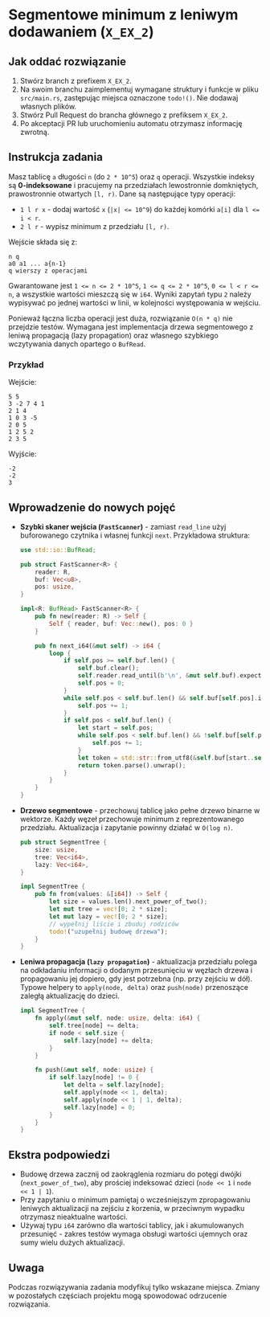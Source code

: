 # Segmentowe minimum z leniwym dodawaniem (`X_EX_2`)

## Jak oddać rozwiązanie
1. Stwórz branch z prefixem `X_EX_2`.
2. Na swoim branchu zaimplementuj wymagane struktury i funkcje w pliku `src/main.rs`, zastępując miejsca oznaczone `todo!()`. Nie dodawaj własnych plików. 
3. Stwórz Pull Request do brancha głównego z prefiksem `X_EX_2`.
4. Po akceptacji PR lub uruchomieniu automatu otrzymasz informację zwrotną.

## Instrukcja zadania
Masz tablicę `a` długości `n` (do `2 * 10^5`) oraz `q` operacji. Wszystkie indeksy są **0-indeksowane** i pracujemy na przedziałach lewostronnie domkniętych, prawostronnie otwartych `[l, r)`. Dane są następujące typy operacji:

- `1 l r x` - dodaj wartość `x` (`|x| <= 10^9`) do każdej komórki `a[i]` dla `l <= i < r`.
- `2 l r` - wypisz minimum z przedziału `[l, r)`.

Wejście składa się z:
```
n q
a0 a1 ... a{n-1}
q wierszy z operacjami
```
Gwarantowane jest `1 <= n <= 2 * 10^5`, `1 <= q <= 2 * 10^5`, `0 <= l < r <= n`, a wszystkie wartości mieszczą się w `i64`. Wyniki zapytań typu `2` należy wypisywać po jednej wartości w linii, w kolejności występowania w wejściu.

Ponieważ łączna liczba operacji jest duża, rozwiązanie `O(n * q)` nie przejdzie testów. Wymagana jest implementacja drzewa segmentowego z leniwą propagacją (lazy propagation) oraz własnego szybkiego wczytywania danych opartego o `BufRead`.

### Przykład
Wejście:
```
5 5
3 -2 7 4 1
2 1 4
1 0 3 -5
2 0 5
1 2 5 2
2 3 5
```
Wyjście:
```
-2
-2
3
```

## Wprowadzenie do nowych pojęć
- **Szybki skaner wejścia (`FastScanner`)** - zamiast `read_line` użyj buforowanego czytnika i własnej funkcji `next`. Przykładowa struktura:
  ```rust
  use std::io::BufRead;

  pub struct FastScanner<R> {
      reader: R,
      buf: Vec<u8>,
      pos: usize,
  }

  impl<R: BufRead> FastScanner<R> {
      pub fn new(reader: R) -> Self {
          Self { reader, buf: Vec::new(), pos: 0 }
      }

      pub fn next_i64(&mut self) -> i64 {
          loop {
              if self.pos >= self.buf.len() {
                  self.buf.clear();
                  self.reader.read_until(b'\n', &mut self.buf).expect("read");
                  self.pos = 0;
              }
              while self.pos < self.buf.len() && self.buf[self.pos].is_ascii_whitespace() {
                  self.pos += 1;
              }
              if self.pos < self.buf.len() {
                  let start = self.pos;
                  while self.pos < self.buf.len() && !self.buf[self.pos].is_ascii_whitespace() {
                      self.pos += 1;
                  }
                  let token = std::str::from_utf8(&self.buf[start..self.pos]).unwrap();
                  return token.parse().unwrap();
              }
          }
      }
  }
  ```
- **Drzewo segmentowe** - przechowuj tablicę jako pełne drzewo binarne w wektorze. Każdy węzeł przechowuje minimum z reprezentowanego przedziału. Aktualizacja i zapytanie powinny działać w `O(log n)`.
  ```rust
  pub struct SegmentTree {
      size: usize,
      tree: Vec<i64>,
      lazy: Vec<i64>,
  }

  impl SegmentTree {
      pub fn from(values: &[i64]) -> Self {
          let size = values.len().next_power_of_two();
          let mut tree = vec![0; 2 * size];
          let mut lazy = vec![0; 2 * size];
          // wypełnij liście i zbuduj rodziców
          todo!("uzupełnij budowę drzewa");
      }
  }
  ```
- **Leniwa propagacja (`lazy propagation`)** - aktualizacja przedziału polega na odkładaniu informacji o dodanym przesunięciu w węzłach drzewa i propagowaniu jej dopiero, gdy jest potrzebna (np. przy zejściu w dół). Typowe helpery to `apply(node, delta)` oraz `push(node)` przenoszące zaległą aktualizację do dzieci.
  ```rust
  impl SegmentTree {
      fn apply(&mut self, node: usize, delta: i64) {
          self.tree[node] += delta;
          if node < self.size {
              self.lazy[node] += delta;
          }
      }

      fn push(&mut self, node: usize) {
          if self.lazy[node] != 0 {
              let delta = self.lazy[node];
              self.apply(node << 1, delta);
              self.apply(node << 1 | 1, delta);
              self.lazy[node] = 0;
          }
      }
  }
  ```

## Ekstra podpowiedzi
- Budowę drzewa zacznij od zaokrąglenia rozmiaru do potęgi dwójki (`next_power_of_two`), aby prościej indeksować dzieci (`node << 1` i `node << 1 | 1`).
- Przy zapytaniu o minimum pamiętaj o wcześniejszym zpropagowaniu leniwych aktualizacji na zejściu z korzenia, w przeciwnym wypadku otrzymasz nieaktualne wartości.
- Używaj typu `i64` zarówno dla wartości tablicy, jak i akumulowanych przesunięć - zakres testów wymaga obsługi wartości ujemnych oraz sumy wielu dużych aktualizacji.

## Uwaga
Podczas rozwiązywania zadania modyfikuj tylko wskazane miejsca. Zmiany w pozostałych częściach projektu mogą spowodować odrzucenie rozwiązania.
